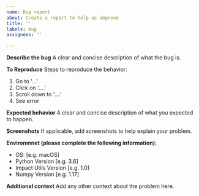 ```yaml
---
name: Bug report
about: Create a report to help us improve
title: ''
labels: bug
assignees: ''

---
```


**Describe the bug**
A clear and concise description of what the bug is.

**To Reproduce**
Steps to reproduce the behavior:
1. Go to '...'
2. Click on '....'
3. Scroll down to '....'
4. See error

**Expected behavior**
A clear and concise description of what you expected to happen.

**Screenshots**
If applicable, add screenshots to help explain your problem.

**Environmnet (please complete the following information):**
 - OS: [e.g. macOS]
 - Python Version [e.g. 3.6]
- Impact Utils Version [e.g. 1.0]
- Numpy Version [e.g. 1.17]

**Additional context**
Add any other context about the problem here.
